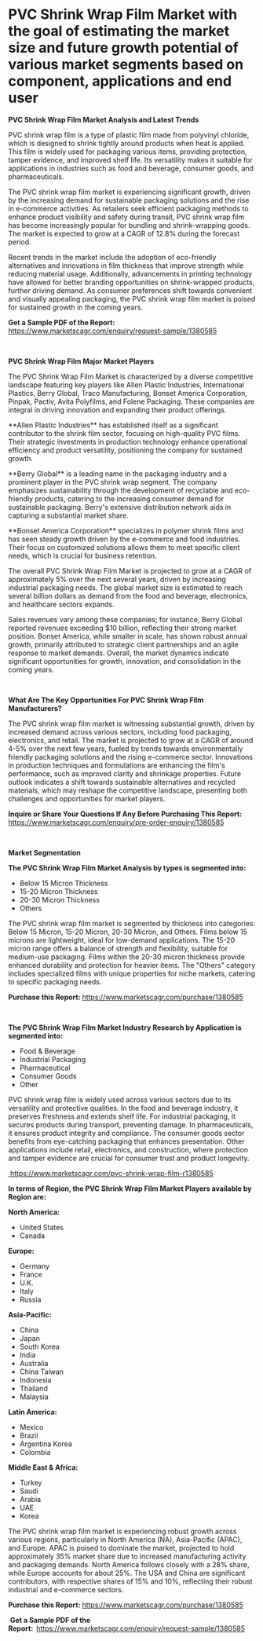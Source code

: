 <p><h1>PVC Shrink Wrap Film Market with the goal of estimating the market size and future growth potential of various market segments based on component, applications and end user</h1></p><p><strong>PVC Shrink Wrap Film Market Analysis and Latest Trends</strong></p>
<p><p>PVC shrink wrap film is a type of plastic film made from polyvinyl chloride, which is designed to shrink tightly around products when heat is applied. This film is widely used for packaging various items, providing protection, tamper evidence, and improved shelf life. Its versatility makes it suitable for applications in industries such as food and beverage, consumer goods, and pharmaceuticals.</p><p>The PVC shrink wrap film market is experiencing significant growth, driven by the increasing demand for sustainable packaging solutions and the rise in e-commerce activities. As retailers seek efficient packaging methods to enhance product visibility and safety during transit, PVC shrink wrap film has become increasingly popular for bundling and shrink-wrapping goods. The market is expected to grow at a CAGR of 12.8% during the forecast period.</p><p>Recent trends in the market include the adoption of eco-friendly alternatives and innovations in film thickness that improve strength while reducing material usage. Additionally, advancements in printing technology have allowed for better branding opportunities on shrink-wrapped products, further driving demand. As consumer preferences shift towards convenient and visually appealing packaging, the PVC shrink wrap film market is poised for sustained growth in the coming years.</p></p>
<p><strong>Get a Sample PDF of the Report:&nbsp;</strong> <a href="https://www.marketscagr.com/enquiry/request-sample/1380585?utm_campaign=2187&utm_medium=2&utm_source=Github&utm_content=ia&utm_term=19042025&utm_id=pvc-shrink-wrap-film">https://www.marketscagr.com/enquiry/request-sample/1380585</a></p>
<p>&nbsp;</p>
<p><strong>PVC Shrink Wrap Film Major Market Players</strong></p>
<p><p>The PVC Shrink Wrap Film Market is characterized by a diverse competitive landscape featuring key players like Allen Plastic Industries, International Plastics, Berry Global, Traco Manufacturing, Bonset America Corporation, Pinpak, Pactiv, Avita Polyfilms, and Folene Packaging. These companies are integral in driving innovation and expanding their product offerings.</p><p>**Allen Plastic Industries** has established itself as a significant contributor to the shrink film sector, focusing on high-quality PVC films. Their strategic investments in production technology enhance operational efficiency and product versatility, positioning the company for sustained growth.</p><p>**Berry Global** is a leading name in the packaging industry and a prominent player in the PVC shrink wrap segment. The company emphasizes sustainability through the development of recyclable and eco-friendly products, catering to the increasing consumer demand for sustainable packaging. Berry's extensive distribution network aids in capturing a substantial market share.</p><p>**Bonset America Corporation** specializes in polymer shrink films and has seen steady growth driven by the e-commerce and food industries. Their focus on customized solutions allows them to meet specific client needs, which is crucial for business retention.</p><p>The overall PVC Shrink Wrap Film Market is projected to grow at a CAGR of approximately 5% over the next several years, driven by increasing industrial packaging needs. The global market size is estimated to reach several billion dollars as demand from the food and beverage, electronics, and healthcare sectors expands.</p><p>Sales revenues vary among these companies; for instance, Berry Global reported revenues exceeding $10 billion, reflecting their strong market position. Bonset America, while smaller in scale, has shown robust annual growth, primarily attributed to strategic client partnerships and an agile response to market demands. Overall, the market dynamics indicate significant opportunities for growth, innovation, and consolidation in the coming years.</p></p>
<p>&nbsp;</p>
<p><strong>What Are The Key Opportunities For PVC Shrink Wrap Film Manufacturers?</strong></p>
<p><p>The PVC shrink wrap film market is witnessing substantial growth, driven by increased demand across various sectors, including food packaging, electronics, and retail. The market is projected to grow at a CAGR of around 4-5% over the next few years, fueled by trends towards environmentally friendly packaging solutions and the rising e-commerce sector. Innovations in production techniques and formulations are enhancing the film's performance, such as improved clarity and shrinkage properties. Future outlook indicates a shift towards sustainable alternatives and recycled materials, which may reshape the competitive landscape, presenting both challenges and opportunities for market players.</p></p>
<p><strong>Inquire or Share Your Questions If Any Before Purchasing This Report:</strong> <a href="https://www.marketscagr.com/enquiry/pre-order-enquiry/1380585?utm_campaign=2187&utm_medium=2&utm_source=Github&utm_content=ia&utm_term=19042025&utm_id=pvc-shrink-wrap-film">https://www.marketscagr.com/enquiry/pre-order-enquiry/1380585</a></p>
<p>&nbsp;</p>
<p><strong>Market Segmentation</strong></p>
<p><strong>The PVC Shrink Wrap Film Market Analysis by types is segmented into:</strong></p>
<p><ul><li>Below 15 Micron Thickness</li><li>15-20 Micron Thickness</li><li>20-30 Micron Thickness</li><li>Others</li></ul></p>
<p><p>The PVC shrink wrap film market is segmented by thickness into categories: Below 15 Micron, 15-20 Micron, 20-30 Micron, and Others. Films below 15 microns are lightweight, ideal for low-demand applications. The 15-20 micron range offers a balance of strength and flexibility, suitable for medium-use packaging. Films within the 20-30 micron thickness provide enhanced durability and protection for heavier items. The "Others" category includes specialized films with unique properties for niche markets, catering to specific packaging needs.</p></p>
<p><strong>Purchase this Report:&nbsp;</strong><a href="https://www.marketscagr.com/purchase/1380585?utm_campaign=2187&utm_medium=2&utm_source=Github&utm_content=ia&utm_term=19042025&utm_id=pvc-shrink-wrap-film">https://www.marketscagr.com/purchase/1380585</a></p>
<p>&nbsp;</p>
<p><strong>The PVC Shrink Wrap Film Market Industry Research by Application is segmented into:</strong></p>
<p><ul><li>Food & Beverage</li><li>Industrial Packaging</li><li>Pharmaceutical</li><li>Consumer Goods</li><li>Other</li></ul></p>
<p><p>PVC shrink wrap film is widely used across various sectors due to its versatility and protective qualities. In the food and beverage industry, it preserves freshness and extends shelf life. For industrial packaging, it secures products during transport, preventing damage. In pharmaceuticals, it ensures product integrity and compliance. The consumer goods sector benefits from eye-catching packaging that enhances presentation. Other applications include retail, electronics, and construction, where protection and tamper evidence are crucial for consumer trust and product longevity.</p></p>
<p><a href="https://www.marketscagr.com/pvc-shrink-wrap-film-r1380585?utm_campaign=2187&utm_medium=2&utm_source=Github&utm_content=ia&utm_term=19042025&utm_id=pvc-shrink-wrap-film">&nbsp;https://www.marketscagr.com/pvc-shrink-wrap-film-r1380585</a></p>
<p><strong>In terms of Region, the PVC Shrink Wrap Film Market Players available by Region are:</strong></p>
<p>
    <p> <strong> North America: </strong>
        <ul>
            <li>United States</li>
            <li>Canada</li>
        </ul>
        </p> 
    <p> <strong> Europe: </strong>
        <ul>
            <li>Germany</li>
            <li>France</li>
            <li>U.K.</li>
            <li>Italy</li>
            <li>Russia</li>
        </ul>
        </p> 
    <p> <strong> Asia-Pacific: </strong>
        <ul>
            <li>China</li>
            <li>Japan</li>
            <li>South Korea</li>
            <li>India</li>
            <li>Australia</li>
            <li>China Taiwan</li>
            <li>Indonesia</li>
            <li>Thailand</li>
            <li>Malaysia</li>
        </ul>
        </p> 
    <p> <strong> Latin America: </strong>
        <ul>
            <li>Mexico</li>
            <li>Brazil</li>
            <li>Argentina Korea</li>
            <li>Colombia</li>
        </ul>
        </p> 
    <p> <strong> Middle East & Africa: </strong>
        <ul>
            <li>Turkey</li>
            <li>Saudi</li>
            <li>Arabia</li>
            <li>UAE</li>
            <li>Korea</li>
        </ul>
    </p>
    </p>
<p><p>The PVC shrink wrap film market is experiencing robust growth across various regions, particularly in North America (NA), Asia-Pacific (APAC), and Europe. APAC is poised to dominate the market, projected to hold approximately 35% market share due to increased manufacturing activity and packaging demands. North America follows closely with a 28% share, while Europe accounts for about 25%. The USA and China are significant contributors, with respective shares of 15% and 10%, reflecting their robust industrial and e-commerce sectors.</p></p>
<p><strong>Purchase this Report: </strong><a href="https://www.marketscagr.com/purchase/1380585?utm_campaign=2187&utm_medium=2&utm_source=Github&utm_content=ia&utm_term=19042025&utm_id=pvc-shrink-wrap-film">https://www.marketscagr.com/purchase/1380585</a></p>
<p>&nbsp;<strong>Get a Sample PDF of the Report:&nbsp;&nbsp;</strong><a href="https://www.marketscagr.com/enquiry/request-sample/1380585?utm_campaign=2187&utm_medium=2&utm_source=Github&utm_content=ia&utm_term=19042025&utm_id=pvc-shrink-wrap-film">https://www.marketscagr.com/enquiry/request-sample/1380585</a></p>
<p><strong></strong></p>
<p><p></p><p></p><p></p></p>